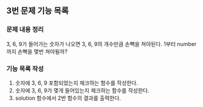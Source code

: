 ## 3번 문제 기능 목록

### 문제 내용 정리

3, 6, 9가 들어가는 숫자가 나오면 3, 6, 9의 개수만큼 손뼉을 쳐야된다.
1부터 number 까지 손뼉을 몇번 쳐야될까?

### 기능 목록 작성

1. 숫자에 3, 6, 9 포함되었는지 체크하는 함수를 작성한다.
2. 숫자에 3, 6, 9가 몇개 들어있는지 체크하는 함수를 작성한다.
3. solution 함수에서 2번 함수의 결과를 출력한다.